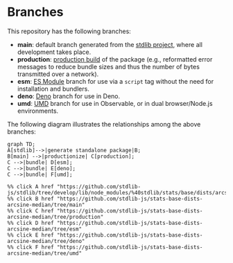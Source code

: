 <!--

@license Apache-2.0

Copyright (c) 2022 The Stdlib Authors.

Licensed under the Apache License, Version 2.0 (the "License");
you may not use this file except in compliance with the License.
You may obtain a copy of the License at

    http://www.apache.org/licenses/LICENSE-2.0

Unless required by applicable law or agreed to in writing, software
distributed under the License is distributed on an "AS IS" BASIS,
WITHOUT WARRANTIES OR CONDITIONS OF ANY KIND, either express or implied.
See the License for the specific language governing permissions and
limitations under the License.

-->

# Branches

This repository has the following branches:

-   **main**: default branch generated from the [stdlib project][stdlib-url], where all development takes place.
-   **production**: [production build][production-url] of the package (e.g., reformatted error messages to reduce bundle sizes and thus the number of bytes transmitted over a network).
-   **esm**: [ES Module][esm-url] branch for use via a `script` tag without the need for installation and bundlers.
-   **deno**: [Deno][deno-url] branch for use in Deno.
-   **umd**: [UMD][umd-url] branch for use in Observable, or in dual browser/Node.js environments.

The following diagram illustrates the relationships among the above branches:

```mermaid
graph TD;
A[stdlib]-->|generate standalone package|B;
B[main] -->|productionize| C[production];
C -->|bundle| D[esm];
C -->|bundle| E[deno];
C -->|bundle| F[umd];

%% click A href "https://github.com/stdlib-js/stdlib/tree/develop/lib/node_modules/%40stdlib/stats/base/dists/arcsine/median"
%% click B href "https://github.com/stdlib-js/stats-base-dists-arcsine-median/tree/main"
%% click C href "https://github.com/stdlib-js/stats-base-dists-arcsine-median/tree/production"
%% click D href "https://github.com/stdlib-js/stats-base-dists-arcsine-median/tree/esm"
%% click E href "https://github.com/stdlib-js/stats-base-dists-arcsine-median/tree/deno"
%% click F href "https://github.com/stdlib-js/stats-base-dists-arcsine-median/tree/umd"
```

[stdlib-url]: https://github.com/stdlib-js/stdlib/tree/develop/lib/node_modules/%40stdlib/stats/base/dists/arcsine/median
[production-url]: https://github.com/stdlib-js/stats-base-dists-arcsine-median/tree/production
[deno-url]: https://github.com/stdlib-js/stats-base-dists-arcsine-median/tree/deno
[umd-url]: https://github.com/stdlib-js/stats-base-dists-arcsine-median/tree/umd
[esm-url]: https://github.com/stdlib-js/stats-base-dists-arcsine-median/tree/esm